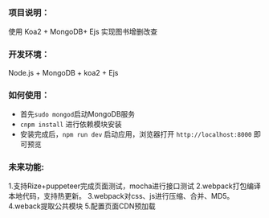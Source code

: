### 项目说明：
使用 Koa2 + MongoDB+ Ejs 实现图书增删改查
### 开发环境：
Node.js + MongoDB + koa2 + Ejs

### 如何使用：
* 首先`sudo mongod`启动MongoDB服务
* `cnpm install` 进行依赖模块安装
* 安装完成后，`npm run dev` 启动应用，浏览器打开 `http://localhost:8000` 即可预览
### 未来功能:
1.支持Rize+puppeteer完成页面测试，mocha进行接口测试
2.webpack打包编译本地代码，支持热更新。
3.webpack对css、js进行压缩、合并、MD5。
4.weback提取公共模块
5.配置页面CDN预加载